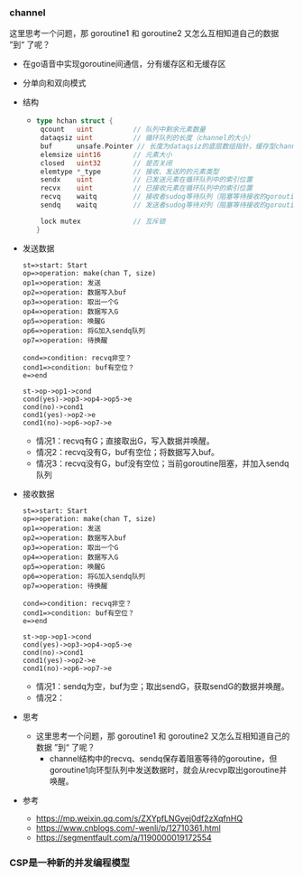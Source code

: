 ### channel

这里思考一个问题，那 goroutine1 和 goroutine2 又怎么互相知道自己的数据 ”到“ 了呢？

- 在go语音中实现goroutine间通信，分有缓存区和无缓存区

- 分单向和双向模式

- 结构

  - ```go
    type hchan struct {
     qcount   uint      	// 队列中剩余元素数量
     dataqsiz uint     		// 循环队列的长度（channel的大小）
     buf      unsafe.Pointer // 长度为dataqsiz的底层数组指针，缓存型channel特有
     elemsize uint16		// 元素大小	
     closed   uint32		// 是否关闭
     elemtype *_type 		// 接收、发送的的元素类型
     sendx    uint  		// 已发送元素在循环队列中的索引位置
     recvx    uint  		// 已接收元素在循环队列中的索引位置
     recvq    waitq  		// 接收者sudog等待队列（阻塞等待接收的goroutine）
     sendq    waitq  		// 发送者sudog等待对列（阻塞等待接收的goroutine）
    
     lock mutex				// 互斥锁
    }
    ```

- 发送数据

  ```flow
  st=>start: Start
  op=>operation: make(chan T, size)
  op1=>operation: 发送
  op2=>operation: 数据写入buf
  op3=>operation: 取出一个G
  op4=>operation: 数据写入G
  op5=>operation: 唤醒G
  op6=>operation: 将G加入sendq队列
  op7=>operation: 待换醒
  
  cond=>condition: recvq非空？
  cond1=>condition: buf有空位？
  e=>end
  
  st->op->op1->cond
  cond(yes)->op3->op4->op5->e
  cond(no)->cond1
  cond1(yes)->op2->e
  cond1(no)->op6->op7->e
  ```

  - 情况1：recvq有G；直接取出G，写入数据并唤醒。
  - 情况2：recvq没有G，buf有空位；将数据写入buf。
  - 情况3：recvq没有G，buf没有空位；当前goroutine阻塞，并加入sendq队列

- 接收数据

  ```flow
  st=>start: Start
  op=>operation: make(chan T, size)
  op1=>operation: 发送
  op2=>operation: 数据写入buf
  op3=>operation: 取出一个G
  op4=>operation: 数据写入G
  op5=>operation: 唤醒G
  op6=>operation: 将G加入sendq队列
  op7=>operation: 待换醒
  
  cond=>condition: recvq非空？
  cond1=>condition: buf有空位？
  e=>end
  
  st->op->op1->cond
  cond(yes)->op3->op4->op5->e
  cond(no)->cond1
  cond1(yes)->op2->e
  cond1(no)->op6->op7->e
  ```

  - 情况1：sendq为空，buf为空；取出sendG，获取sendG的数据并唤醒。
  - 情况2：

- 思考

  - 这里思考一个问题，那 goroutine1 和 goroutine2 又怎么互相知道自己的数据 ”到“ 了呢？
    - channel结构中的recvq、sendq保存着阻塞等待的goroutine，但goroutine1向环型队列中发送数据时，就会从recvp取出goroutine并唤醒。

- 参考

  - https://mp.weixin.qq.com/s/ZXYpfLNGyej0df2zXqfnHQ
  - https://www.cnblogs.com/-wenli/p/12710361.html
  - https://segmentfault.com/a/1190000019172554

### CSP是一种新的并发编程模型


